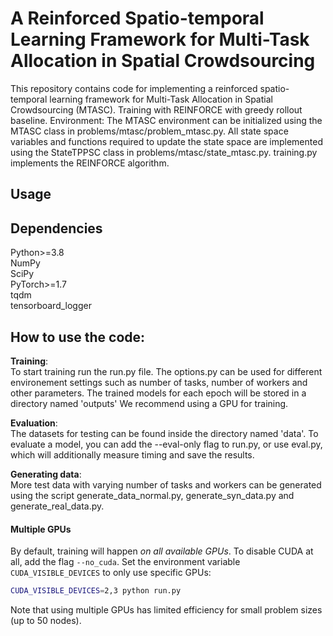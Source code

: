 #  A Reinforced Spatio-temporal Learning Framework for Multi-Task Allocation in Spatial Crowdsourcing

This repository contains code for implementing a reinforced spatio-temporal learning framework for Multi-Task Allocation in Spatial Crowdsourcing (MTASC). Training with REINFORCE with greedy rollout baseline. Environment: The MTASC environment can be initialized using the MTASC class in problems/mtasc/problem_mtasc.py. All state space variables and functions required to update the state space are implemented using the StateTPPSC class in problems/mtasc/state_mtasc.py. training.py implements the REINFORCE algorithm. 
## Usage

##  Dependencies
Python>=3.8  
NumPy  
SciPy  
PyTorch>=1.7  
tqdm  
tensorboard_logger  

## How to use the code:
**Training**:  
    To start training run the run.py file. The options.py can be used for different environement settings such as number of tasks, number of workers and other parameters.
    The trained models for each epoch will be stored in a directory named 'outputs'
    We recommend using a GPU for training.

**Evaluation**:  
    The datasets for testing can be found inside the directory named 'data'. To evaluate a model, you can add the --eval-only flag to run.py, or use eval.py, which will additionally measure timing and save the results.

**Generating data**:  
    More test data with varying number of tasks and workers can be generated using the script generate_data_normal.py, generate_syn_data.py and generate_real_data.py.

#### Multiple GPUs
By default, training will happen *on all available GPUs*. To disable CUDA at all, add the flag `--no_cuda`. 
Set the environment variable `CUDA_VISIBLE_DEVICES` to only use specific GPUs:
```bash
CUDA_VISIBLE_DEVICES=2,3 python run.py 
```
Note that using multiple GPUs has limited efficiency for small problem sizes (up to 50 nodes).

